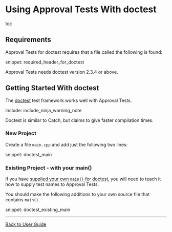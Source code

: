 <a id="top"></a>

# Using Approval Tests With doctest


toc


## Requirements

Approval Tests for doctest requires that a file called the following is found:

snippet: required_header_for_doctest

Approval Tests needs doctest version 2.3.4 or above.

## Getting Started With doctest

The [doctest](https://github.com/onqtam/doctest) test framework works well with Approval Tests.

include: include_ninja_warning_note

Doctest is similar to Catch, but claims to give faster compilation times.

### New Project

Create a file `main.cpp` and add just the following two lines:

snippet: doctest_main

<!-- todo: document use of sections -->

### Existing Project - with your main()

If you have [supplied your own `main()` for doctest](https://github.com/onqtam/doctest/blob/master/doc/markdown/main.md#top), you will need to teach it how to supply test names to Approval Tests.

You should make the following additions to your own source file that contains `main()`.  

snippet: doctest_existing_main

---

[Back to User Guide](/doc/README.md#top)
